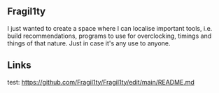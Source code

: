 ## Fragil1ty

I just wanted to create a space where I can localise important tools, i.e. build recommendations, programs to use for overclocking, timings and things of that nature. Just in case it's any use to anyone.

## Links
test: https://github.com/Fragil1ty/Fragil1ty/edit/main/README.md

<!--
**Fragil1ty/Fragil1ty** is a ✨ _special_ ✨ repository because its `README.md` (this file) appears on your GitHub profile.

Here are some ideas to get you started:

- 🔭 I’m currently working on ...
- 🌱 I’m currently learning ...
- 👯 I’m looking to collaborate on ...
- 🤔 I’m looking for help with ...
- 💬 Ask me about ...
- 📫 How to reach me: ...
- 😄 Pronouns: ...
- ⚡ Fun fact: ...
-->
